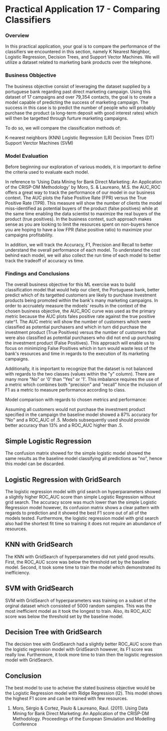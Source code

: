 # Practical Application 17 - Comparing Classifiers

### Overview

   In this practical application, your goal is to compare the performance of the classifiers we encountered in this section, namely K Nearest Neighbor, Logistic Regression, Decision Trees, and Support Vector Machines. We will utilize a dataset related to marketing bank products over the telephone.
   

### Business Obbjective

The business objective consist of leveraging the dataset supplied by a portuguese bank regarding past direct marketing campaign. Using this dataset of 17 campaigns and over 79,354 contacts, the goal is to create a model capable of predicting the success of marketing campaign. The success in this case is to predict the number of people who will probably purchase the product (a long-term deposit with good interest rates) which will then be targetted through furture marketing campaigns.

To do so, we will compare the classification methods of:
	
K-nearest neighbors (KNN)
Logistic Regression (LR)
Decision Trees (DT)
Support Verctor Machines (SVM)

### Model Evaluation

Before beginning our exploration of various models, it is important to define the criteria used to evaluate each model. 

In reference to 'Using Data Mining for Bank Direct Marketing: An Application of the CRISP-DM Methodology' by Moro, S. & Laureano, M.S. the AUC_ROC offers a great way to track the performance of our model in our business context. The AUC plots the False Positive Rate (FPR) versus the True Positive Rate (TPR). This measure will show the number of clients the model miss-identified as potential buyers of the product (false positives) while at the same time enabling the data scientist to maximize the real buyers of the product (true positives). In the business context, such approach makes sense as you are looking to limit the resources spent on non-buyers hence you are hoping to have a low FPR (false positive ratio) to maximize your campaigns profitability.

In addition, we will track the Accuracy, F1, Precision and Recall to better understand the overall performance of each model. To understand the cost behind each model, we will also collect the run time of each model to better track the tradeoff of accuracy vs time.

### Findings and Conclusions

The overall business objective for this ML exercise was to build classification model that would help our client, the Portuguese bank, better predict which of its targetted customers are likely to purchase investment products being promoted within the bank's many marketing campaigns. In order to accruately measure the mdoels' results in the context of the chosen business objective, the AUC_ROC curve was used as the primary metric because the AUC plots fales positive rate against the true positive rate^1. The AUC metric will show the number of customers which were classified as potential purchasers and which in turn did purchase the investment product (True Positives) versus the number of customers that were also classified as potential purchasers who did not end up purchasing the investment product (False Positives). This approach will enable us to focus on minimizing False Positives which in turn would waste less of the bank's resources and time in regards to the execution of its marketing campaigns.

Additionally, it is important to recognize that the dataset is not balanced with regards to the two classes (values within the "y" column). There are many more "No" or '0' than "Yes" or '1'. This imbalance requires the use of a metric which combines both "precision" and "recall" hince the inclusion of F1 as a metric to measure performance according to class.

Model comparison with regards to chosen metrics and performance:

Assuming all customers would not purchase the investment product specified in the campaign the baseline model showed a 87% accuracy for "No" and a ROC_AUC of .5. Models subsequently used should provide better accuracy than 13% and a ROC_AUC higher than .5.

##	Simple Logistic Regression
The confusion matrix showed for the simple logistic model showed the same results as the baseline model classifying all predictions as "no", hence this model can be discarded.

##	Logistic Regression with GridSearch
The logistic regression model with grid search on hyperparameters showed a slightly higher ROC_AUC score than simple Logistic Regression without grid search. The accuracy score was much lower than the simple Logistic Regression model however, its confusion matrix shows a clear pattern with regards to prediction and it showed the best F1 score out of all of the models tested. Furthermore, the logistic regression model with grid search also had the shortest fit time so training it does not require an abundance of resources.

##	KNN with GridSearch
The KNN with GridSearch of hyperparameters did not yield good results. First, the ROC_AUC score was below the threshold set by the baseline model. Second, it took some time to train the model which demonstrated its inefficiency.

##	SVM with GridSearch
SVM with GridSearch of hyperparameters was training on a subset of the orginal dataset which consisted of 5000 random samples. This was the most inefficient model as it took the longest to train. Also, its ROC_AUC score was below the threshold set by the baseline model.

##	Decision Tree with GridSearch
The decision tree with GridSearch had a slightly better ROC_AUC score than the logistic regression model with GridSearch however, its F1 score was really low. Furthermore, it took more time to train then the logistic regression model with GridSearch.

##	Conclusion
The best model to use to acheive the stated business objective would be the Logistic Regression model with Ridge Regression (l2). This model shows the highest F1 score and can be trained with few resources.

1. Moro, Sérgio & Cortez, Paulo & Laureano, Raul. (2011). Using Data Mining for Bank Direct Marketing: An Application of the CRISP-DM Methodology. Proceedings of the European Simulation and Modelling Conference

